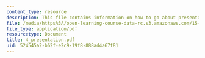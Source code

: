 ```yaml
---
content_type: resource
description: This file contains information on how to go about presentation.
file: /media/https%3A/open-learning-course-data-rc.s3.amazonaws.com/15-568a-practical-information-technology-management-spring-2005/524545a2b62fe2c919f8888ad4a67f81_4_presentation.pdf
file_type: application/pdf
resourcetype: Document
title: 4_presentation.pdf
uid: 524545a2-b62f-e2c9-19f8-888ad4a67f81
---
```

